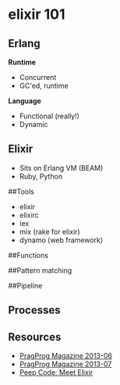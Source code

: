 # elixir 101

## Erlang 

**Runtime**

* Concurrent
* GC'ed, runtime

**Language**

* Functional (really!)
* Dynamic

## Elixir
* Sits on Erlang VM (BEAM)
* Ruby, Python

##Tools
* elixir 
* elixirc
* iex
* mix (rake for elixir)
* dynamo (web framework)

##Functions

##Pattern matching

##Pipeline

## Processes

## Resources
* [PragProg Magazine 2013-06](http://pragprog.com/magazines/2013-06/programming-elixir)
* [PragProg Magazine 2013-07](http://pragprog.com/magazines/2013-07/programming-elixir)
* [Peep Code: Meet Elixir](https://peepcode.com/products/elixir)


